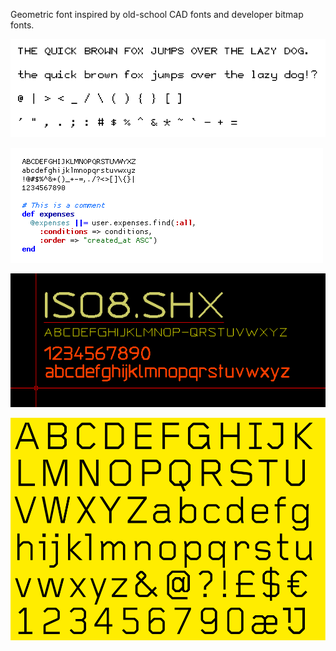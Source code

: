 Geometric font inspired by old-school CAD fonts and developer bitmap fonts.

![Original Linux Clean](./inspiration/clean.png)

![Proggy Clean](./inspiration/proggy-clean.png)

![ISO 8 SHX CAD](./inspiration/ISO8SHX.png)

![Foundry Gridnik Regular](./inspiration/FoundryGridnikRegular.png)
